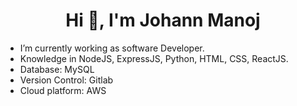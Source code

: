 <h1 align="center">Hi 👋, I'm Johann Manoj</h1>

- I’m currently working as software Developer.
- Knowledge in NodeJS, ExpressJS, Python, HTML, CSS, ReactJS.
- Database: MySQL
- Version Control: Gitlab
- Cloud platform: AWS

<!--
**johannmanoj/johannmanoj** is a ✨ _special_ ✨ repository because its `README.md` (this file) appears on your GitHub profile.

Here are some ideas to get you started:

- 🔭 I’m currently working on ...
- 🌱 I’m currently learning ...
- 👯 I’m looking to collaborate on ...
- 🤔 I’m looking for help with ...
- 💬 Ask me about ...
- 📫 How to reach me: ...
- 😄 Pronouns: ...
- ⚡ Fun fact: ...
-->
